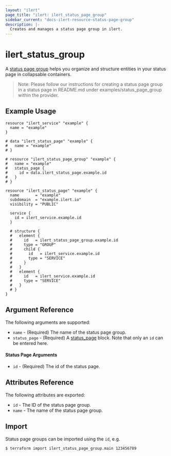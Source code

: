 ```yaml
---
layout: "ilert"
page_title: "ilert: ilert_status_page_group"
sidebar_current: "docs-ilert-resource-status-page-group"
description: |-
  Creates and manages a status page group in ilert.
---
```


# ilert_status_group

A [status page group](https://api.ilert.com/api-docs/#tag/Status-Pages) helps you organize and structure entities in your status page in collapsable containers.

> Note: Please follow our instructions for creating a status page group in a status page in README.md under examples/status_page_group within the provider.

## Example Usage

```hcl
resource "ilert_service" "example" {
  name = "example"
}

# data "ilert_status_page" "example" {
#   name = "example"
# }

# resource "ilert_status_page_group" "example" {
#   name = "example"
#   status_page {
#     id = data.ilert_status_page.example.id
#   }
# }

resource "ilert_status_page" "example" {
  name       = "example"
  subdomain  = "example.ilert.io"
  visibility = "PUBLIC"

  service {
    id = ilert_service.example.id
  }

  # structure {
  #   element {
  #     id   = ilert_status_page_group.example.id
  #     type = "GROUP"
  #     child {
  #       id   = ilert_service.example.id
  #       type = "SERVICE"
  #     }
  #   }
  #   element {
  #     id   = ilert_service.example.id
  #     type = "SERVICE"
  #   }
  # }
}

```

## Argument Reference

The following arguments are supported:

- `name` - (Required) The name of the status page group.
- `status_page` - (Required) A [status_page](#status-page-arguments) block. Note that only an `id` can be entered here.

#### Status Page Arguments

- `id` - (Required) The id of the status page.

## Attributes Reference

The following attributes are exported:

- `id` - The ID of the status page group.
- `name` - The name of the status page group.

## Import

Status page groups can be imported using the `id`, e.g.

```sh
$ terraform import ilert_status_page_group.main 123456789
```
